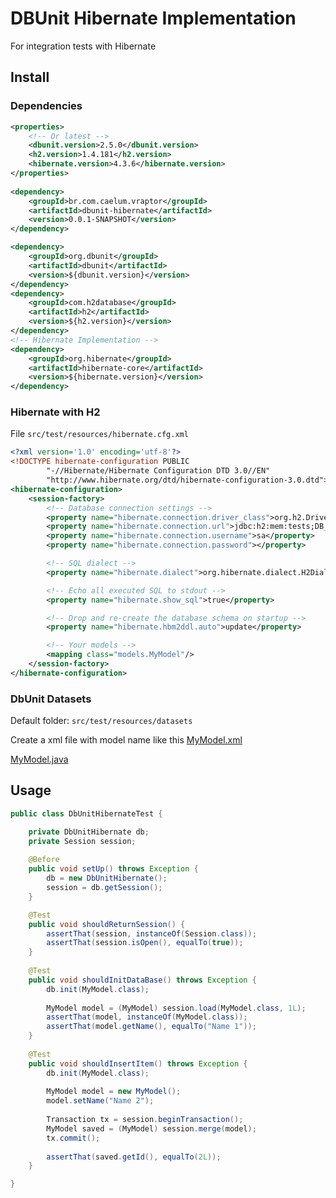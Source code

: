 # DBUnit Hibernate Implementation

For integration tests with Hibernate

## Install

### Dependencies

```xml
<properties>
	<!-- Or latest -->
	<dbunit.version>2.5.0</dbunit.version>
	<h2.version>1.4.181</h2.version>
	<hibernate.version>4.3.6</hibernate.version>
</properties>
	
<dependency>
	<groupId>br.com.caelum.vraptor</groupId>
	<artifactId>dbunit-hibernate</artifactId>
	<version>0.0.1-SNAPSHOT</version>
</dependency>

<dependency>
	<groupId>org.dbunit</groupId>
	<artifactId>dbunit</artifactId>
	<version>${dbunit.version}</version>
</dependency>
<dependency>
	<groupId>com.h2database</groupId>
	<artifactId>h2</artifactId>
	<version>${h2.version}</version>
</dependency>
<!-- Hibernate Implementation -->
<dependency>
	<groupId>org.hibernate</groupId>
	<artifactId>hibernate-core</artifactId>
	<version>${hibernate.version}</version>
</dependency>
```

### Hibernate with H2

File `src/test/resources/hibernate.cfg.xml`

```xml
<?xml version='1.0' encoding='utf-8'?>
<!DOCTYPE hibernate-configuration PUBLIC
        "-//Hibernate/Hibernate Configuration DTD 3.0//EN"
        "http://www.hibernate.org/dtd/hibernate-configuration-3.0.dtd">
<hibernate-configuration>
    <session-factory>
        <!-- Database connection settings -->
        <property name="hibernate.connection.driver_class">org.h2.Driver</property>
        <property name="hibernate.connection.url">jdbc:h2:mem:tests;DB_CLOSE_DELAY=-1</property>
        <property name="hibernate.connection.username">sa</property>
        <property name="hibernate.connection.password"></property>

        <!-- SQL dialect -->
        <property name="hibernate.dialect">org.hibernate.dialect.H2Dialect</property>

        <!-- Echo all executed SQL to stdout -->
        <property name="hibernate.show_sql">true</property>

        <!-- Drop and re-create the database schema on startup -->
        <property name="hibernate.hbm2ddl.auto">update</property>

		<!-- Your models -->
        <mapping class="models.MyModel"/>
    </session-factory>
</hibernate-configuration>

```

### DbUnit Datasets

Default folder: `src/test/resources/datasets`

Create a xml file with model name like this [MyModel.xml](https://github.com/dtelaroli/dbunit/blob/master/dbunit-hibernate/src/test/resources/datasets/MyModel.xml)

[MyModel.java](https://github.com/dtelaroli/dbunit/blob/master/dbunit-hibernate/src/main/java/br/com/caelum/vraptor/dbunit/api/MyModel.java)

## Usage

```Java
public class DbUnitHibernateTest {

	private DbUnitHibernate db;
	private Session session;
	
	@Before
	public void setUp() throws Exception {
		db = new DbUnitHibernate();
		session = db.getSession();
	}

	@Test
	public void shouldReturnSession() {
		assertThat(session, instanceOf(Session.class));
		assertThat(session.isOpen(), equalTo(true));
	}
	
	@Test
	public void shouldInitDataBase() throws Exception {
		db.init(MyModel.class);
		
		MyModel model = (MyModel) session.load(MyModel.class, 1L);
		assertThat(model, instanceOf(MyModel.class));
		assertThat(model.getName(), equalTo("Name 1"));
	}
	
	@Test
	public void shouldInsertItem() throws Exception {
		db.init(MyModel.class);
		
		MyModel model = new MyModel();
		model.setName("Name 2");
		
		Transaction tx = session.beginTransaction();
		MyModel saved = (MyModel) session.merge(model);
		tx.commit();
		
		assertThat(saved.getId(), equalTo(2L));
	}

}
```
